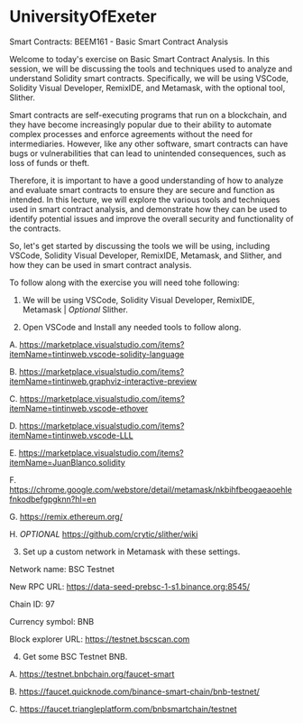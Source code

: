 # UniversityOfExeter
Smart Contracts: BEEM161 - Basic Smart Contract Analysis

Welcome to today's exercise on Basic Smart Contract Analysis. In this session, we will be discussing the tools and techniques used to analyze and understand Solidity smart contracts. Specifically, we will be using VSCode, Solidity Visual Developer, RemixIDE, and Metamask, with the optional tool, Slither.

Smart contracts are self-executing programs that run on a blockchain, and they have become increasingly popular due to their ability to automate complex processes and enforce agreements without the need for intermediaries. However, like any other software, smart contracts can have bugs or vulnerabilities that can lead to unintended consequences, such as loss of funds or theft.

Therefore, it is important to have a good understanding of how to analyze and evaluate smart contracts to ensure they are secure and function as intended. In this lecture, we will explore the various tools and techniques used in smart contract analysis, and demonstrate how they can be used to identify potential issues and improve the overall security and functionality of the contracts.

So, let's get started by discussing the tools we will be using, including VSCode, Solidity Visual Developer, RemixIDE, Metamask, and Slither, and how they can be used in smart contract analysis.

To follow along with the exercise you will need tohe following:

1.	We will be using VSCode, Solidity Visual Developer, RemixIDE, Metamask | *Optional* Slither.

2.	Open VSCode and Install any needed tools to follow along.

A.	https://marketplace.visualstudio.com/items?itemName=tintinweb.vscode-solidity-language

B.	https://marketplace.visualstudio.com/items?itemName=tintinweb.graphviz-interactive-preview

C.	https://marketplace.visualstudio.com/items?itemName=tintinweb.vscode-ethover

D.	https://marketplace.visualstudio.com/items?itemName=tintinweb.vscode-LLL

E.	https://marketplace.visualstudio.com/items?itemName=JuanBlanco.solidity

F.	https://chrome.google.com/webstore/detail/metamask/nkbihfbeogaeaoehlefnkodbefgpgknn?hl=en

G.	https://remix.ethereum.org/

H.	*OPTIONAL* https://github.com/crytic/slither/wiki

3.	Set up a custom network in Metamask with these settings.

Network name: BSC Testnet

New RPC URL: https://data-seed-prebsc-1-s1.binance.org:8545/

Chain ID: 97

Currency symbol: BNB

Block explorer URL: https://testnet.bscscan.com

4.	Get some BSC Testnet BNB.

A.	https://testnet.bnbchain.org/faucet-smart

B.	https://faucet.quicknode.com/binance-smart-chain/bnb-testnet/

C.	https://faucet.triangleplatform.com/bnbsmartchain/testnet

